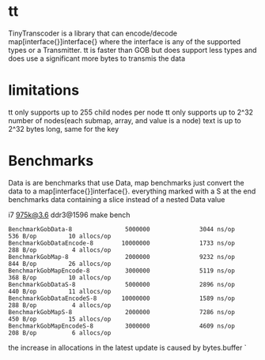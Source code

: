 # tt

TinyTranscoder is a library that can encode/decode map[interface{}]interface{} where the interface is any of the supported types or a Transmitter.
tt is faster than GOB but does support less types and does use a significant more bytes to transmis the data 

# limitations
tt only supports up to 255 child nodes per node
tt only supports up to 2^32 number of nodes(each submap, array, and value is a node)
text is up to 2^32 bytes long, same for the key

# Benchmarks

Data is are benchmarks that use Data, map benchmarks just convert the data to a map[interface{}]interface{}. everything marked with a S at the end benchmarks data containing a slice instead of a nested Data value


i7 975k@3.6 ddr3@1596 make bench
```
BenchmarkGobData-8               5000000              3044 ns/op             536 B/op         10 allocs/op
BenchmarkGobDataEncode-8        10000000              1733 ns/op             288 B/op          4 allocs/op
BenchmarkGobMap-8                2000000              9232 ns/op             844 B/op         26 allocs/op
BenchmarkGobMapEncode-8          3000000              5119 ns/op             368 B/op         10 allocs/op
BenchmarkGobDataS-8              5000000              2896 ns/op             440 B/op         11 allocs/op
BenchmarkGobDataEncodeS-8       10000000              1589 ns/op             288 B/op          4 allocs/op
BenchmarkGobMapS-8               2000000              7286 ns/op             450 B/op         15 allocs/op
BenchmarkGobMapEncodeS-8         3000000              4609 ns/op             208 B/op          6 allocs/op
```

the increase in allocations in the latest update is caused by bytes.buffer `